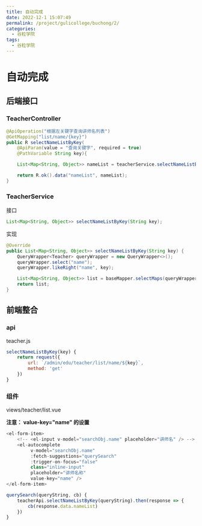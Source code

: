 ```yaml
---
title: 自动完成
date: 2022-12-1 15:07:49
permalink: /project/gulicollege/buchong/2/
categories:
  - 谷粒学院
tags:
  - 谷粒学院
---
```


# 自动完成

## 后端接口

### TeacherController

```java
@ApiOperation("根据左关键字查询讲师名列表")
@GetMapping("list/name/{key}")
public R selectNameListByKey(
    @ApiParam(value = "查询关键字", required = true)
    @PathVariable String key){

    List<Map<String, Object>> nameList = teacherService.selectNameListByKey(key);

    return R.ok().data("nameList", nameList);
}
```

### TeacherService

接口

```java
List<Map<String, Object>> selectNameListByKey(String key);
```

实现

```java
@Override
public List<Map<String, Object>> selectNameListByKey(String key) {
    QueryWrapper<Teacher> queryWrapper = new QueryWrapper<>();
    queryWrapper.select("name");
    queryWrapper.likeRight("name", key);

    List<Map<String, Object>> list = baseMapper.selectMaps(queryWrapper);//返回值是Map列表
    return list;
}
```

## 前端整合

### api

teacher.js

```js
selectNameListByKey(key) {
    return request({
        url: `/admin/edu/teacher/list/name/${key}`,
        method: 'get'
    })
}
```

### 组件

views/teacher/list.vue

**注意： value-key="name" 的设置**

```js
<el-form-item>
    <!-- <el-input v-model="searchObj.name" placeholder="讲师名" /> -->
    <el-autocomplete
         v-model="searchObj.name"
         :fetch-suggestions="querySearch"
         :trigger-on-focus="false"
         class="inline-input"
         placeholder="讲师名称"
         value-key="name" />
</el-form-item>
```

```js
querySearch(queryString, cb) {
    teacherApi.selectNameListByKey(queryString).then(response => {
        cb(response.data.nameList)
    })
}
```
